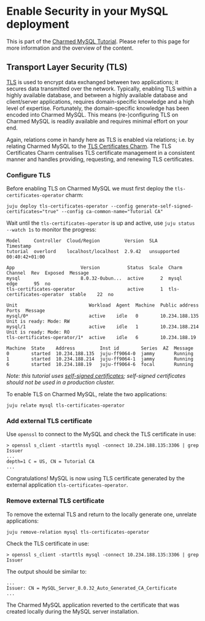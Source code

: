 # Enable Security in your MySQL deployment 

This is part of the [Charmed MySQL Tutorial](TODO). Please refer to this page for more information and the overview of the content.

## Transport Layer Security (TLS)
[TLS](https://en.wikipedia.org/wiki/Transport_Layer_Security) is used to encrypt data exchanged between two applications; it secures data transmitted over the network. Typically, enabling TLS within a highly available database, and between a highly available database and client/server applications, requires domain-specific knowledge and a high level of expertise. Fortunately, the domain-specific knowledge has been encoded into Charmed MySQL. This means (re-)configuring TLS on Charmed MySQL is readily available and requires minimal effort on your end.

Again, relations come in handy here as TLS is enabled via relations; i.e. by relating Charmed MySQL to the [TLS Certificates Charm](https://charmhub.io/tls-certificates-operator). The TLS Certificates Charm centralises TLS certificate management in a consistent manner and handles providing, requesting, and renewing TLS certificates.


### Configure TLS
Before enabling TLS on Charmed MySQL we must first deploy the `tls-certificates-operator` charm:
```shell
juju deploy tls-certificates-operator --config generate-self-signed-certificates="true" --config ca-common-name="Tutorial CA"
```

Wait until the `tls-certificates-operator` is up and active, use `juju status --watch 1s` to monitor the progress:
```
Model     Controller  Cloud/Region         Version  SLA          Timestamp
tutorial  overlord    localhost/localhost  2.9.42   unsupported  00:40:42+01:00

App                        Version          Status  Scale  Charm                      Channel  Rev  Exposed  Message
mysql                      8.0.32-0ubun...  active      2  mysql                      edge      95  no
tls-certificates-operator                   active      1  tls-certificates-operator  stable    22  no

Unit                          Workload  Agent  Machine  Public address  Ports  Message
mysql/0*                      active    idle   0        10.234.188.135         Unit is ready: Mode: RW
mysql/1                       active    idle   1        10.234.188.214         Unit is ready: Mode: RO
tls-certificates-operator/1*  active    idle   6        10.234.188.19

Machine  State    Address         Inst id        Series  AZ  Message
0        started  10.234.188.135  juju-ff9064-0  jammy       Running
1        started  10.234.188.214  juju-ff9064-1  jammy       Running
6        started  10.234.188.19   juju-ff9064-6  focal       Running
```
*Note: this tutorial uses [self-signed certificates](https://en.wikipedia.org/wiki/Self-signed_certificate); self-signed certificates should not be used in a production cluster.*

To enable TLS on Charmed MySQL, relate the two applications:
```shell
juju relate mysql tls-certificates-operator
```

### Add external TLS certificate
Use `openssl` to connect to the MySQL and check the TLS certificate in use:
```shell
> openssl s_client -starttls mysql -connect 10.234.188.135:3306 | grep Issuer
...
depth=1 C = US, CN = Tutorial CA
...
```
Congratulations! MySQL is now using TLS certificate generated by the external application `tls-certificates-operator`.


### Remove external TLS certificate
To remove the external TLS and return to the locally generate one, unrelate applications:
```shell
juju remove-relation mysql tls-certificates-operator
```

Check the TLS certificate in use:
```shell
> openssl s_client -starttls mysql -connect 10.234.188.135:3306 | grep Issuer
```
The output should be similar to:
```
...
Issuer: CN = MySQL_Server_8.0.32_Auto_Generated_CA_Certificate
...
```
The Charmed MySQL application reverted to the certificate that was created locally during the MySQL server installation.
